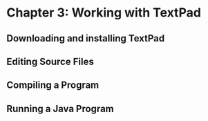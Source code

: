 # Chapter 3: Working with TextPad

## Downloading and installing TextPad

## Editing Source Files

## Compiling a Program

## Running a Java Program